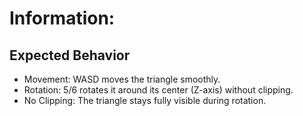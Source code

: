 # Information:

## Expected Behavior
 * Movement: WASD moves the triangle smoothly.
 * Rotation: 5/6 rotates it around its center (Z-axis) without clipping.
 * No Clipping: The triangle stays fully visible during rotation.

